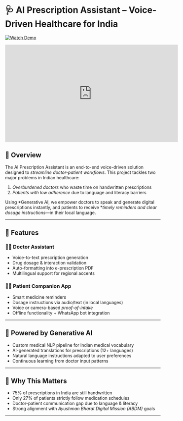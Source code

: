 # 🩺 AI Prescription Assistant – Voice-Driven Healthcare for India

[![Watch Demo](https://img.shields.io/badge/Watch%20Demo-%F0%9F%94%8A-red)](https://youtu.be/zNXoK-1mUy0)

<p align="center">
  <iframe width="560" height="315" src="https://www.youtube.com/embed/zNXoK-1mUy0" 
  title="AI Prescription Assistant Demo" frameborder="0" allowfullscreen></iframe>
</p>

## 🚀 Overview

The AI Prescription Assistant is an end-to-end voice-driven solution designed to *streamline doctor-patient workflows*. This project tackles two major problems in Indian healthcare:  
1. *Overburdened doctors* who waste time on handwritten prescriptions  
2. *Patients with low adherence* due to language and literacy barriers  

Using *Generative AI, we empower doctors to speak and generate digital prescriptions instantly, and patients to receive **timely reminders and clear dosage instructions*—in their local language.

---

## 🔧 Features

### 👨‍⚕ Doctor Assistant
- Voice-to-text prescription generation
- Drug dosage & interaction validation
- Auto-formatting into e-prescription PDF
- Multilingual support for regional accents

### 👩‍⚕ Patient Companion App
- Smart medicine reminders
- Dosage instructions via audio/text (in local languages)
- Voice or camera-based *proof-of-intake*
- Offline functionality + WhatsApp bot integration

---

## 🧠 Powered by Generative AI

- Custom medical NLP pipeline for Indian medical vocabulary  
- AI-generated translations for prescriptions (12+ languages)  
- Natural language instructions adapted to user preferences  
- Continuous learning from doctor input patterns

---

## 🎯 Why This Matters

- 75% of prescriptions in India are still handwritten
- Only 27% of patients strictly follow medication schedules
- Doctor-patient communication gap due to language & literacy
- Strong alignment with *Ayushman Bharat Digital Mission (ABDM)* goals

---
